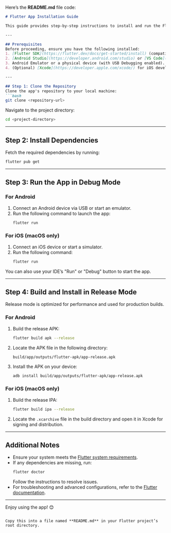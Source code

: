 Here’s the **README.md** file code:

```markdown
# Flutter App Installation Guide

This guide provides step-by-step instructions to install and run the Flutter app on your local machine or mobile devices.

---

## Prerequisites
Before proceeding, ensure you have the following installed:
1. [Flutter SDK](https://flutter.dev/docs/get-started/install) (compatible version as per the app requirements).
2. [Android Studio](https://developer.android.com/studio) or [VS Code](https://code.visualstudio.com/).
3. Android Emulator or a physical device (with USB Debugging enabled).
4. (Optional) [Xcode](https://developer.apple.com/xcode/) for iOS development (macOS only).

---

## Step 1: Clone the Repository
Clone the app's repository to your local machine:
```bash
git clone <repository-url>
```

Navigate to the project directory:
```bash
cd <project-directory>
```

---

## Step 2: Install Dependencies
Fetch the required dependencies by running:
```bash
flutter pub get
```

---

## Step 3: Run the App in Debug Mode

### For Android
1. Connect an Android device via USB or start an emulator.
2. Run the following command to launch the app:
   ```bash
   flutter run
   ```

### For iOS (macOS only)
1. Connect an iOS device or start a simulator.
2. Run the following command:
   ```bash
   flutter run
   ```

You can also use your IDE’s "Run" or "Debug" button to start the app.

---

## Step 4: Build and Install in Release Mode
Release mode is optimized for performance and used for production builds.

### For Android
1. Build the release APK:
   ```bash
   flutter build apk --release
   ```
2. Locate the APK file in the following directory:
   ```
   build/app/outputs/flutter-apk/app-release.apk
   ```
3. Install the APK on your device:
   ```bash
   adb install build/app/outputs/flutter-apk/app-release.apk
   ```

### For iOS (macOS only)
1. Build the release IPA:
   ```bash
   flutter build ipa --release
   ```
2. Locate the `.xcarchive` file in the build directory and open it in Xcode for signing and distribution.

---

## Additional Notes
- Ensure your system meets the [Flutter system requirements](https://flutter.dev/docs/get-started/install).
- If any dependencies are missing, run:
  ```bash
  flutter doctor
  ```
  Follow the instructions to resolve issues.
- For troubleshooting and advanced configurations, refer to the [Flutter documentation](https://flutter.dev/docs).

---

Enjoy using the app! 😊
```

Copy this into a file named **README.md** in your Flutter project’s root directory.